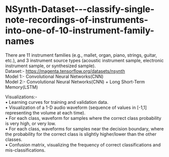 # NSynth-Dataset---classify-single-note-recordings-of-instruments-into-one-of-10-instrument-family-names
There are 11 instrument families (e.g., mallet, organ, piano, strings, guitar, etc.), and 3 instrument source types (acoustic instrument sample, electronic instrument sample, or synthesized sample).
<br/>
Dataset:- https://magenta.tensorflow.org/datasets/nsynth <br/>
Model 1:- Convolutional Neural Networks(CNN) <br/>
Model 2:- Convolutional Neural Networks(CNN) + Long Short-Term Memory(LSTM) <br/>

Visualizations:- <br/>
•	Learning curves for training and validation data. <br/> 
•	Visualization of a 1-D audio waveform (sequence of values in [-1,1] representing the volume at each time). <br/>
•	For each class, waveform for samples where the correct class probability is very high, or very low. <br/>
•	For each class, waveforms for samples near the decision boundary, where the probability for the correct class is slightly higher/lower than the other classes. <br/>
•	Confusion matrix, visualizing the frequency of correct classifications and mis-classifications. <br/>

